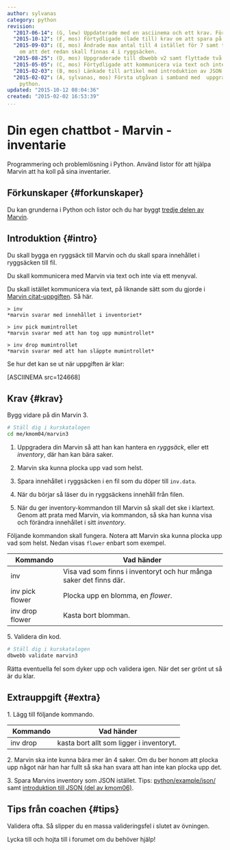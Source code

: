 ```yaml
---
author: sylvanas
category: python
revision:
  "2017-06-14": (G, lew) Uppdaterade med en asciinema och ett krav. Förtydligande av uppgift.
  "2015-10-12": (F, mos) Förtydligade (lade till) krav om att spara på fil.
  "2015-09-03": (E, mos) Ändrade max antal till 4 istället för 7 samt tog bort grundkrav
    om att det redan skall finnas 4 i ryggsäcken.
  "2015-08-25": (D, mos) Uppgraderade till dbwebb v2 samt flyttade två krav till extrauppgifter.
  "2015-05-05": (C, mos) Förtydligade att kommunicera via text och inte menyval.
  "2015-02-03": (B, mos) Länkade till artikel med introduktion av JSON.
  "2015-02-02": (A, sylvanas, mos) Första utgåvan i samband med  uppgradering av kursen
    python.
updated: "2015-10-12 08:04:36"
created: "2015-02-02 16:53:39"
...
```

Din egen chattbot - Marvin - inventarie
==================================

Programmering och problemlösning i Python. Använd listor för att hjälpa Marvin att ha koll på sina inventarier.

<!--more-->


Förkunskaper {#forkunskaper}
-----------------------

Du kan grunderna i Python och listor och du har byggt [tredje delen av Marvin](uppgift/din-egen-chattbot-marvin-steg-3).



Introduktion {#intro}
-----------------------

<!--
Studera gärna [exemplet för hur man skriver och läser listor till fil](https://github.com/mosbth/python/blob/master/example/file/list-to-file.py) samt [tutorialen om att använda `with` tillsammans med filer](https://github.com/mosbth/python/blob/master/tutorial/with-files.md). Det kan underlätta när du löser uppgiften.
-->
Du skall bygga en ryggsäck till Marvin och du skall spara innehållet i ryggsäcken till fil.

Du skall kommunicera med Marvin via text och inte via ett menyval. 

Du skall istället kommunicera via text, på liknande sätt som du gjorde i [Marvin citat-uppgiften](uppgift/din-egen-chattbot-marvin-steg-3). Så här.

```text
> inv
*marvin svarar med innehållet i inventoriet* 

> inv pick mumintrollet
*marvin svarar med att han tog upp mumintrollet*

> inv drop mumintrollet
*marvin svarar med att han släppte mumintrollet*
```

Se hur det kan se ut när uppgiften är klar:  

[ASCIINEMA src=124668]



Krav {#krav}
-----------------------

Bygg vidare på din Marvin 3.

```bash
# Ställ dig i kurskatalogen
cd me/kmom04/marvin3
```

1. Uppgradera din Marvin så att han kan hantera en *ryggsäck*, eller ett *inventory*, där han kan bära saker.

1. Marvin ska kunna plocka upp vad som helst.

1. Spara innehållet i ryggsäcken i en fil som du döper till `inv.data`.

1. När du börjar så läser du in ryggsäckens innehåll från filen.

1. När du ger inventory-kommandon till Marvin så skall det ske i klartext. Genom att prata med Marvin, via kommandon, så ska han kunna visa och förändra innehållet i sitt *inventory*.

Följande kommandon skall fungera. Notera att Marvin ska kunna plocka upp vad som helst. Nedan visas `flower` enbart som exempel.

| Kommando        | Vad händer                       |
|-----------------|----------------------------------|
| inv             | Visa vad som finns i inventoryt och hur många saker det finns där. |
| inv pick flower | Plocka upp en blomma, en *flower*. |
| inv drop flower | Kasta bort blomman.                |



5\. Validera din kod.

```bash
# Ställ dig i kurskatalogen
dbwebb validate marvin3
```

Rätta eventuella fel som dyker upp och validera igen. När det ser grönt ut så är du klar. 



Extrauppgift {#extra}
-----------------------

1\. Lägg till följande kommando.

| Kommando        | Vad händer                       |
|-----------------|----------------------------------|
| inv drop        | kasta bort allt som ligger i inventoryt.|


2\. Marvin ska inte kunna bära mer än 4 saker. Om du ber honom att plocka upp något när han har fullt så ska han svara att han inte kan plocka upp det.


3\. Spara Marvins inventory som JSON istället. Tips: [python/example/json/](https://github.com/mosbth/python/tree/master/example/json) samt [introduktion till JSON (del av kmom06)](kunskap/anvand-externa-moduler-i-python-for-att-hamta-information-pa-webben#json).



Tips från coachen {#tips}
-----------------------

Validera ofta. Så slipper du en massa valideringsfel i slutet av övningen.

Lycka till och hojta till i forumet om du behöver hjälp!




